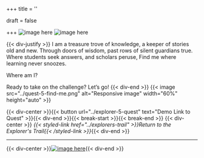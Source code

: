 +++
title = ''

draft = false

+++
![image here](../images/explorer-5.png#center)
![image here](../images/archive.png#center)

{{< div-justify >}}
I am a treasure trove of knowledge, a keeper of stories old and new.
Through doors of wisdom, past rows of silent guardians true.
Where students seek answers, and scholars peruse,
Find me where learning never snoozes.

Where am I?

Ready to take on the challenge? Let’s go!
{{< div-end >}}
{{< image src="../quest-5-find-me.png" alt="Responsive image" width="60%" height="auto" >}}

{{< div-center >}}{{< button url="../explorer-5-quest" text="Demo Link to Quest" >}}{{< div-end >}}{{< break-start >}}{{< break-end >}}
{{< div-center >}}
*{{< styled-link href="../explorers-trail" >}}Return to the Explorer's Trail{{< /styled-link >}}*{{< div-end >}}
___
{{< div-center >}}[![image here](../images/lost-icon.png#center)](../lost){{< div-end >}}
